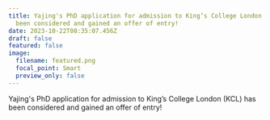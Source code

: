 ```yaml
---
title: Yajing's PhD application for admission to King’s College London (KCL) has
  been considered and gained an offer of entry!
date: 2023-10-22T08:35:07.456Z
draft: false
featured: false
image:
  filename: featured.png
  focal_point: Smart
  preview_only: false
---
```

Yajing's PhD application for admission to King’s College London (KCL) has been considered and gained an offer of entry!